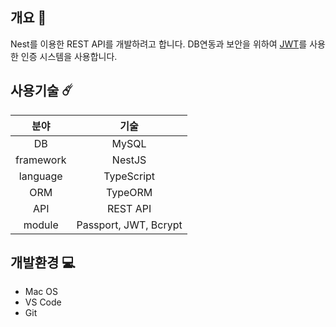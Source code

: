 ## 개요 📝
Nest를 이용한 REST API를 개발하려고 합니다.
DB연동과 보안을 위하여 [JWT](https://jwt.io/)를 사용한 인증 시스템을 사용합니다.
## 사용기술 ☄️
|분야|기술|
|:---:|:---:|
|DB|MySQL|
|framework|NestJS|
|language|TypeScript|
|ORM|TypeORM|
|API|REST API|
|module|Passport, JWT, Bcrypt|
## 개발환경 💻
- Mac OS
- VS Code
- Git